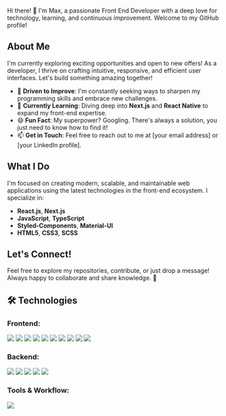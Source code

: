 Hi there! 👋 I'm Max, a passionate Front End Developer with a deep love for technology, learning, and continuous improvement. Welcome to my GitHub profile!

## About Me
I'm currently exploring exciting opportunities and open to new offers! As a developer, I thrive on crafting intuitive, responsive, and efficient user interfaces. Let's build something amazing together!

- 🚀 **Driven to Improve**: I'm constantly seeking ways to sharpen my programming skills and embrace new challenges.
- 🌱 **Currently Learning**: Diving deep into **Next.js** and **React Native** to expand my front-end expertise.
- 😄 **Fun Fact**: My superpower? Googling. There's always a solution, you just need to know how to find it!
- 📫 **Get in Touch**: Feel free to reach out to me at [your email address] or [your LinkedIn profile].

## What I Do
I'm focused on creating modern, scalable, and maintainable web applications using the latest technologies in the front-end ecosystem. I specialize in:
- **React.js**, **Next.js**
- **JavaScript**, **TypeScript**
- **Styled-Components**, **Material-UI**
- **HTML5**, **CSS3**, **SCSS**

## Let's Connect!
Feel free to explore my repositories, contribute, or just drop a message! Always happy to collaborate and share knowledge. 🚀

## 🛠 Technologies

### Frontend:
<p>
  <img src="https://img.shields.io/badge/-JavaScript-F7DF1E?style=flat-square&logo=javascript&logoColor=black" />
  <img src="https://img.shields.io/badge/-TypeScript-3178C6?style=flat-square&logo=typescript&logoColor=white" />
  <img src="https://img.shields.io/badge/-React-61DAFB?style=flat-square&logo=react&logoColor=black" />
  <img src="https://img.shields.io/badge/-Next.js-000000?style=flat-square&logo=nextdotjs&logoColor=white" />
  <img src="https://img.shields.io/badge/-Redux-764ABC?style=flat-square&logo=redux&logoColor=white" />
  <img src="https://img.shields.io/badge/-Styled--Components-DB7093?style=flat-square&logo=styled-components&logoColor=white" />
  <img src="https://img.shields.io/badge/-Material--UI-0081CB?style=flat-square&logo=material-ui&logoColor=white" />
  <img src="https://img.shields.io/badge/-HTML5-E34F26?style=flat-square&logo=html5&logoColor=white" />
  <img src="https://img.shields.io/badge/-CSS3-1572B6?style=flat-square&logo=css3&logoColor=white" />
  <img src="https://img.shields.io/badge/-SCSS-CC6699?style=flat-square&logo=sass&logoColor=white" />
</p>

### Backend:
<p>
  <img src="https://img.shields.io/badge/-Node.js-339933?style=flat-square&logo=nodedotjs&logoColor=white" />
  <img src="https://img.shields.io/badge/-MongoDB-47A248?style=flat-square&logo=mongodb&logoColor=white" />
  <img src="https://img.shields.io/badge/-REST%20API-02569B?style=flat-square&logo=api&logoColor=white" />
  <img src="https://img.shields.io/badge/-Axios-5A29E4?style=flat-square&logo=axios&logoColor=white" />
  <img src="https://img.shields.io/badge/-WebSocket-010101?style=flat-square&logo=websocket&logoColor=white" />
</p>

### Tools & Workflow:
<p>
  <img src="https://img.shields.io/badge/-Git-F05032?style=flat-square&logo=git&logoColor=white" />
</p>


